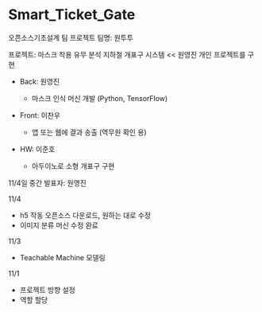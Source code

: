 # Smart_Ticket_Gate
오픈소스기초설계 팀 프로젝트
팀명: 원투투

프로젝트: 마스크 착용 유무 분석 지하철 개표구 시스템 << 원영진 개인 프로젝트를 구현

- Back: 원영진
  * 마스크 인식 머신 개발 (Python, TensorFlow)

- Front: 이찬우
  * 앱 또는 웹에 결과 송출 (역무원 확인 용)

- HW: 이준호
  * 아두이노로 소형 개표구 구현

11/4일 중간 발표자: 원영진

11/4
 - h5 작동 오픈소스 다운로드, 원하는 대로 수정
 - 이미지 분류 머신 수정 완료

11/3
 - Teachable Machine 모델링

11/1
- 프로젝트 방향 설정
- 역할 할당

